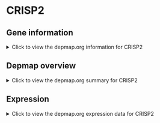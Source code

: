 <h1>CRISP2</h1>

<h2>Gene information</h2>
<details>
  <summary>Click to view the depmap.org information for CRISP2</summary>
  <p><a href="https://depmap.org/portal/gene/CRISP2?tab=about" target="_BLANK">Open page in a new tab...</a></p>
  <iframe src="https://depmap.org/portal/gene/CRISP2?tab=about" style="border:none;width:100%;height:800px"></iframe>
</details>

<h2>Depmap overview</h2>
<details>
  <summary>Click to view the depmap.org summary for CRISP2</summary>
  <p><a href="https://depmap.org/portal/gene/CRISP2?tab=overview" target="_BLANK">Open page in a new tab...</a></p>
  <iframe src="https://depmap.org/portal/gene/CRISP2?tab=overview" style="border:none;width:100%;height:800px"></iframe>
</details>

<h2>Expression</h2>
<details>
  <summary>Click to view the depmap.org expression data for CRISP2</summary>
  <p><a href="https://depmap.org/portal/gene/CRISP2?tab=characterization" target="_BLANK">Open page in a new tab...</a></p>
  <iframe src="https://depmap.org/portal/gene/CRISP2?tab=characterization" style="border:none;width:100%;height:800px"></iframe>
</details>


<!--
<h2>Reactome Pathway diagram</h2>
<details>
  <summary>Click to view the Reactome pathway for CRISP2</summary>
  <p><a href="PURL" target="_BLANK">Open page in a new tab...</a></p>
  PNAME
</details>
-->


